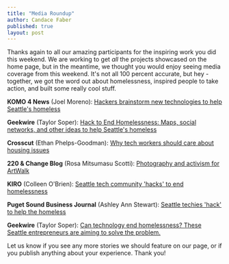```yaml
---
title: "Media Roundup"
author: Candace Faber
published: true
layout: post
---
```


Thanks again to all our amazing participants for the inspiring work you did this weekend. We are working to get <i>all</i> the projects showcased on the home page, but in the meantime, we thought you would enjoy seeing media coverage from this weekend. It's not all 100 percent accurate, but hey - together, we got the word out about homelessness, inspired people to take action, and built some really cool stuff. 

<strong>KOMO 4 News</strong> (Joel Moreno): <a href="http://www.komonews.com/news/local/Hackers-brainstorm-new-technologies-to-help-Seattles-homeless-257896911.html?tab=video&c=y">Hackers brainstorm new technologies to help Seattle's homeless</a><p>
<strong>Geekwire</strong>  (Taylor Soper): <a href="http://www.geekwire.com/2014/hack-end-homelessness-recap-maps-social-networks-startup-ideas/">Hack to End Homelessness: Maps, social networks, and other ideas to help Seattle's homeless</a><p>
<strong>Crosscut</strong> (Ethan Phelps-Goodman): <a href="http://crosscut.com/2014/05/02/community-idea-lab/119873/why-tech-workers-should-care-about-housing-issuesp/?page=single">Why tech workers should care about housing issues</a><p>
<strong>220 & Change Blog</strong> (Rosa Mitsumasu Scotti): <a href="http://220andchange.org/photography-and-activism-for-art-walk/ ">Photography and activism for ArtWalk</a><p>
<strong>KIRO</strong> (Colleen O'Brien): <a href="http://mynorthwest.com/11/2511397/Seattle-tech-communitiy-hacks-to-end-homelessness">Seattle tech community 'hacks' to end homelessness</a><p>
<strong>Puget Sound Business Journal</strong> (Ashley Ann Stewart): <a href="http://www.bizjournals.com/seattle/blog/techflash/2014/05/seattle-techies-hack-to-help-the-homeless.html?utm_source=feedburner&utm_medium=feed&utm_campaign=Feed%3A+industry_7+(Industry+Technology)">Seattle techies 'hack' to help the homeless</a><p>
<strong>Geekwire</strong> (Taylor Soper): <a href="http://www.geekwire.com/2014/hack-homelessness/">Can technology end homelessness? These Seattle entrepreneurs are aiming to solve the problem.</a><p>

Let us know if you see any more stories we should feature on our page, or if you publish anything about your experience. Thank you!
